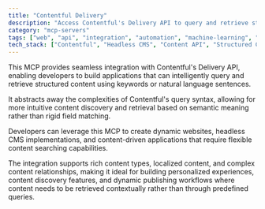 ```yaml
---
title: "Contentful Delivery"
description: "Access Contentful's Delivery API to query and retrieve structured content using natural language, powering dynamic content-driven applications."
category: "mcp-servers"
tags: ["web", "api", "integration", "automation", "machine-learning", "content-discovery", "dynamic-content"]
tech_stack: ["Contentful", "Headless CMS", "Content API", "Structured Content", "Content Delivery", "Natural Language Processing"]
---
```


This MCP provides seamless integration with Contentful's Delivery API, enabling developers to build applications that can intelligently query and retrieve structured content using keywords or natural language sentences. 

It abstracts away the complexities of Contentful's query syntax, allowing for more intuitive content discovery and retrieval based on semantic meaning rather than rigid field matching.

Developers can leverage this MCP to create dynamic websites, headless CMS implementations, and content-driven applications that require flexible content searching capabilities. 

The integration supports rich content types, localized content, and complex content relationships, making it ideal for building personalized experiences, content discovery features, and dynamic publishing workflows where content needs to be retrieved contextually rather than through predefined queries.